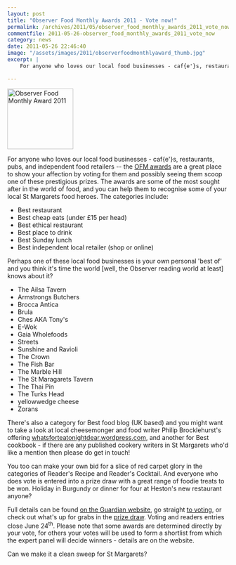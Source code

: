 ```yaml
---
layout: post
title: "Observer Food Monthly Awards 2011 - Vote now!"
permalink: /archives/2011/05/observer_food_monthly_awards_2011_vote_now.html
commentfile: 2011-05-26-observer_food_monthly_awards_2011_vote_now
category: news
date: 2011-05-26 22:46:40
image: "/assets/images/2011/observerfoodmonthlyaward_thumb.jpg"
excerpt: |
    For anyone who loves our local food businesses - caf{e'}s, restaurants, pubs, and independent food retailers -- the <a href="http://www.easyanswer.net/observer/">OFM awards</a> are a great place to show your affection by voting for them and possibly seeing them scoop one of these prestigious prizes. The awards are some of the most sought after in the world of food, and you can help them to recognise some of your local St Margarets food heroes.

---
```


<a href="/assets/images/2011/observerfoodmonthlyaward.jpg" title="See larger version of - Observer Food Monthly Award 2011"><img src="/assets/images/2011/observerfoodmonthlyaward_thumb.jpg" width="150" height="138" alt="Observer Food Monthly Award 2011" class="span-4 right" /></a>

For anyone who loves our local food businesses - caf{e'}s, restaurants, pubs, and independent food retailers -- the [OFM awards](http://www.easyanswer.net/observer/) are a great place to show your affection by voting for them and possibly seeing them scoop one of these prestigious prizes. The awards are some of the most sought after in the world of food, and you can help them to recognise some of your local St Margarets food heroes. The categories include:

-   Best restaurant
-   Best cheap eats (under £15 per head)
-   Best ethical restaurant
-   Best place to drink
-   Best Sunday lunch
-   Best independent local retailer (shop or online)

Perhaps one of these local food businesses is your own personal 'best of' and you think it's time the world \[well, the Observer reading world at least\] knows about it?

-   The Ailsa Tavern
-   Armstrongs Butchers
-   Brocca Antica
-   Brula
-   Ches AKA Tony's
-   E-Wok
-   Gaia Wholefoods
-   Streets
-   Sunshine and Ravioli
-   The Crown
-   The Fish Bar
-   The Marble Hill
-   The St Maragarets Tavern
-   The Thai Pin
-   The Turks Head
-   yellowwedge cheese
-   Zorans

There's also a category for Best food blog (UK based) and you might want to take a look at local cheesemonger and food writer Philip Brocklehurst's offering [whatsforteatonightdear.wordpress.com](http://whatsforteatonightdear.wordpress.com/), and another for Best cookbook - if there are any published cookery writers in St Margarets who'd like a mention then please do get in touch!

You too can make your own bid for a slice of red carpet glory in the categories of Reader's Recipe and Reader's Cocktail. And everyone who does vote is entered into a prize draw with a great range of foodie treats to be won. Holiday in Burgundy or dinner for four at Heston's new restaurant anyone?

Full details can be found [on the Guardian website](http://www.guardian.co.uk/observer-food-monthly-awards), go straight [to voting](http://www.easyanswer.net/observer/), or check out what's up for grabs in the [prize draw](http://www.guardian.co.uk/observer-food-monthly-awards/2011-prizes). Voting and readers entries close June 24<sup>th</sup>. Please note that some awards are determined directly by your vote, for others your votes will be used to form a shortlist from which the expert panel will decide winners - details are on the website.

Can we make it a clean sweep for St Margarets?
